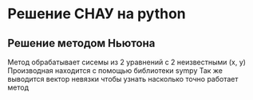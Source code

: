 # Решение СНАУ на python
## Решение методом Ньютона
Метод обрабатывает сисемы из 2 уравнений с 2 неизвестными (x, y)
Производная находится с помощью библиотеки sympy
Так же выводится вектор невязки чтобы узнать насколько точно работает метод